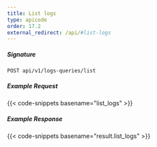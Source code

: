```yaml
---
title: List logs
type: apicode
order: 17.2
external_redirect: /api/#list-logs
---
```


##### Signature

`POST api/v1/logs-queries/list`

##### Example Request

{{< code-snippets basename="list_logs" >}}

##### Example Response

{{< code-snippets basename="result.list_logs" >}}
